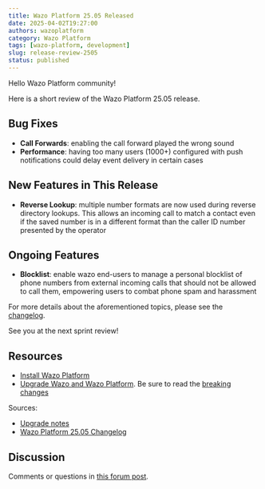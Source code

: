 ```yaml
---
title: Wazo Platform 25.05 Released
date: 2025-04-02T19:27:00
authors: wazoplatform
category: Wazo Platform
tags: [wazo-platform, development]
slug: release-review-2505
status: published
---
```


Hello Wazo Platform community!

Here is a short review of the Wazo Platform 25.05 release.

## Bug Fixes

- **Call Forwards**: enabling the call forward played the wrong sound
- **Performance**: having too many users (1000+) configured with push notifications could delay
  event delivery in certain cases

## New Features in This Release

- **Reverse Lookup**: multiple number formats are now used during reverse directory lookups. This
  allows an incoming call to match a contact even if the saved number is in a different format than
  the caller ID number presented by the operator

## Ongoing Features

- **Blocklist**: enable wazo end-users to manage a personal blocklist of phone numbers from external
  incoming calls that should not be allowed to call them, empowering users to combat phone spam and
  harassment

For more details about the aforementioned topics, please see the
[changelog](https://wazo-dev.atlassian.net/issues/?jql=project%3DWAZO%20AND%20fixVersion%3D25.05).

See you at the next sprint review!

## Resources

- [Install Wazo Platform](/use-cases)
- [Upgrade Wazo and Wazo Platform](/uc-doc/upgrade/). Be sure to read the
  [breaking changes](/uc-doc/upgrade/upgrade_notes#25-05)

<!-- truncate -->

Sources:

- [Upgrade notes](/uc-doc/upgrade/upgrade_notes#25-05)
- [Wazo Platform 25.05 Changelog](https://wazo-dev.atlassian.net/issues/?jql=project%3DWAZO%20AND%20fixVersion%3D25.05)

## Discussion

Comments or questions in
[this forum post](https://wazo-platform.discourse.group/t/blog-wazo-platform-25-05-released).
